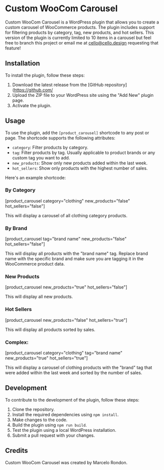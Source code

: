 # Custom WooCom Carousel

Custom WooCom Carousel is a WordPress plugin that allows you to create a custom carousel of WooCommerce products. The plugin includes support for filtering products by category, tag, new products, and hot sellers. This version of the plugin is currently limited to 10 items in a carousel but feel free to branch this project or email me at cello@cello.design requesting that feature!

## Installation

To install the plugin, follow these steps:

1. Download the latest release from the [GitHub repository](https://github.com/<laztaxon>
2. Upload the ZIP file to your WordPress site using the "Add New" plugin page.
3. Activate the plugin.

## Usage

To use the plugin, add the `[product_carousel]` shortcode to any post or page. The shortcode supports the following attributes:

- `category`: Filter products by category.
- `tag`: Filter products by tag. Usually applicable to product brands or any custom tag you want to add.
- `new_products`: Show only new products added within the last week.
- `hot_sellers`: Show only products with the highest number of sales.

Here's an example shortcode:

### By Category
[product_carousel category="clothing" new_products="false" hot_sellers="false"]

This will display a carousel of all clothing category products.

### By Brand
[product_carousel tag="brand name" new_products="false" hot_sellers="false"]

This will display all products with the  "brand name" tag. Replace brand name with the specific brand and make sure you are tagging it in the WooCommerce product data.

### New Products
[product_carousel new_products="true" hot_sellers="false"]

This will display all new products.

### Hot Sellers
[product_carousel new_products="false" hot_sellers="true"]

This will display all products sorted by sales. 

### Complex:
[product_carousel category="clothing" tag="brand name" new_products="true" hot_sellers="true"]

This will display a carousel of clothing products with the "brand" tag that were added within the last week and sorted by the number of sales.


## Development

To contribute to the development of the plugin, follow these steps:

1. Clone the repository.
2. Install the required dependencies using `npm install`.
3. Make changes to the code.
4. Build the plugin using `npm run build`.
5. Test the plugin using a local WordPress installation.
6. Submit a pull request with your changes.

## Credits

Custom WooCom Carousel was created by Marcelo Rondon.
